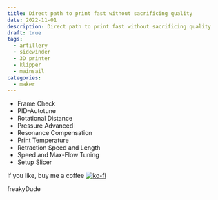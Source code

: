```yaml
---
title: Direct path to print fast without sacrificing quality
date: 2022-11-01
description: Direct path to print fast without sacrificing quality
draft: true
tags: 
  - artillery
  - sidewinder
  - 3D printer
  - klipper
  - mainsail
categories:
  - maker
---
```


- Frame Check
- PID-Autotune
- Rotational Distance
- Pressure Advanced
- Resonance Compensation
- Print Temperature
- Retraction Speed and Length
- Speed and Max-Flow Tuning
- Setup Slicer

If you like, buy me a coffee [![ko-fi](https://ko-fi.com/img/githubbutton_sm.svg)](https://ko-fi.com/F2F7GC8PC)

freakyDude
